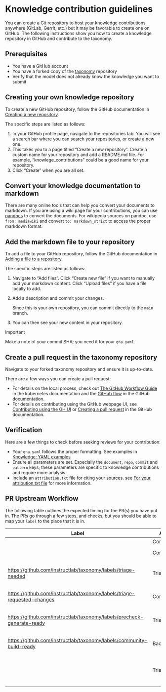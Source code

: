 Knowledge contribution guidelines
=================================

You can create a Git repository to host your knowledge contributions anywhere (GitLab, Gerrit, etc.) but it may be favorable to create one on GitHub. The following instructions show you how to create a knowledge repository in GitHub and contribute to the taxonomy.

Prerequisites
-------------

* You have a GitHub account
* You have a forked copy of the [taxonomy](https://github.com/instructlab/taxonomy/tree/main) repository
* Verify that the model does not already know the knowledge you want to submit

Creating your own knowledge repository
--------------------------------------

To create a new GitHub repository, follow the GitHub documentation in [Creating a new repository](https://docs.github.com/en/repositories/creating-and-managing-repositories/creating-a-new-repository).

The specific steps are listed as follows:

1. In your GitHub profile page, navigate to the repositories tab. You will see a search bar where you can search your repositories, or create a new one.
2. This takes you to a page titled “Create a new repository”. Create a custom name for your repository and add a README.md file. For example, “knowlege\_contributions” could be a good name for your repository.
3. Click “Create” when you are all set.

Convert your knowledge documentation to markdown
------------------------------------------------

There are many online tools that can help you convert your documents to markdown. If you are using a wiki page for your contributions, you can use [pandocs](https://pandoc.org/try/) to convert the documents. For wikipedia sources on pandoc, use `from: mediawiki` and convert `to: markdown_strict` to access the proper markdown format.

Add the markdown file to your repository
----------------------------------------

To add a file to your GitHub repository, follow the GitHub documentation in [Adding a file to a repository](https://docs.github.com/en/repositories/working-with-files/managing-files/adding-a-file-to-a-repository).

The specific steps are listed as follows:

1. Navigate to “Add files”. Click “Create new file” if you want to manually add your markdown content. Click “Upload files” if you have a file locally to add.
2. Add a description and commit your changes.

   Since this is your own repository, you can commit directly to the `main` branch.
3. You can then see your new content in your repository.

> [!IMPORTANT]
> Make a note of your commit SHA; you need it for your `qna.yaml`.

Create a pull request in the taxonomy repository
------------------------------------------------

Navigate to your forked taxonomy repository and ensure it is up-to-date.

There are a few ways you can create a pull request:

* For details on the local process, check out [The GitHub Workflow Guide](https://github.com/kubernetes/community/blob/master/contributors/guide/github-workflow.md) in the kubernetes documentation and the [GitHub flow](https://docs.github.com/en/get-started/using-github/github-flow) in the GitHub documentation.
* For details on contributing using the GitHub webpage UI, see [Contributing using the GH UI](https://github.com/instructlab/taxonomy/docs/contributing_via_GH_UI.md) or [Creating a pull request](https://docs.github.com/en/pull-requests/collaborating-with-pull-requests/proposing-changes-to-your-work-with-pull-requests/creating-a-pull-request?tool=webui) in the GitHub documentation.

Verification
------------

Here are a few things to check before seeking reviews for your contribution:

* Your `qna.yaml` follows the proper formatting. See examples in [Knowledge: YAML examples](https://github.com/instructlab/taxonomy/blob/main/README.md#knowledge-yaml-examples)
* Ensure all parameters are set. Especially the `document`, `repo`, `commit` and `pattern` keys; these parameters are specific to knowledge contributions and require more analysis.
* Include an `attribution.txt` file for citing your sources. see [For your attribution.txt file](https://github.com/instructlab/taxonomy/blob/main/CONTRIBUTING.md#for-your-attributiontxt-file) for more information.

PR Upstream Workflow
--------------------

The following table outlines the expected timing for the PR(s) you have put in. The PRs go through a few steps, and checks, but you should be able to map your `label` to
the place that it is in.

| Label | Actor | Action | Duration |
| --- | --- | --- | --- |
|  | Contributor | Submit PR | - |
|  | Contributor | Fix failed PR checks | - |
| https://github.com/instructlab/taxonomy/labels/triage-needed | Triager | Review PR, ask for changes | Days |
| https://github.com/instructlab/taxonomy/labels/triage-requested-changes | Contributor | Make requested changes | Days |
| https://github.com/instructlab/taxonomy/labels/precheck-generate-ready | Triager | Run prechecks and generate | Days |
| https://github.com/instructlab/taxonomy/labels/community-build-ready | Backend | Model gets retrained | Weeks |
|  | Triager | Check the numbers and PR merged or closed | - |